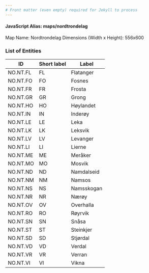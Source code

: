 ```yaml
---
# Front matter (even empty) required for Jekyll to process
---
```


#### JavaScript Alias: maps/nordtrondelag

Map Name: Nordtrondelag
Dimensions (Width x Height): 556x600





### List of Entities

ID | Short label | Label
---|---|---|
NO.NT.FL|FL|Flatanger
NO.NT.FO|FO|Fosnes
NO.NT.FR|FR|Frosta
NO.NT.GR|GR|Grong
NO.NT.HO|HO|Høylandet
NO.NT.IN|IN|Inderøy
NO.NT.LE|LE|Leka
NO.NT.LK|LK|Leksvik
NO.NT.LV|LV|Levanger
NO.NT.LI|LI|Lierne
NO.NT.ME|ME|Meråker
NO.NT.MO|MO|Mosvik
NO.NT.ND|ND|Namdalseid
NO.NT.NM|NM|Namsos
NO.NT.NS|NS|Namsskogan
NO.NT.NR|NR|Nærøy
NO.NT.OV|OV|Overhalla
NO.NT.RO|RO|Røyrvik
NO.NT.SN|SN|Snåsa
NO.NT.ST|ST|Steinkjer
NO.NT.SD|SD|Stjørdal
NO.NT.VD|VD|Verdal
NO.NT.VR|VR|Verran
NO.NT.VI|VI|Vikna

